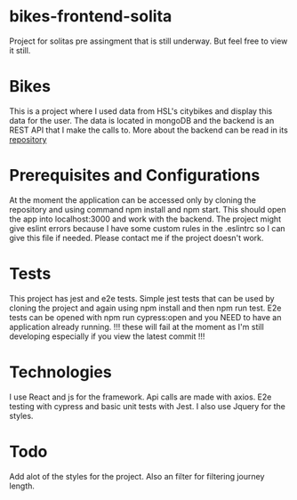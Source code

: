 # bikes-frontend-solita
Project for solitas pre assingment that is still underway. But feel free to view it still.
# Bikes
This is a project where I used data from HSL's citybikes and display this data for the user. The data is located in mongoDB
and the backend is an REST API that I make the calls to. More about the backend can be read in its [repository](https://github.com/Iispar/solita-backend)
# Prerequisites and Configurations
At the moment the application can be accessed only by cloning the repository and using command npm install and npm start.
This should open the app into localhost:3000 and work with the backend. The project might give eslint errors because
I have some custom rules in the .eslintrc so I can give this file if needed. Please contact me if the project doesn't work.
# Tests
This project has jest and e2e tests. Simple jest tests that can be used by cloning the project and again using npm install
and then npm run test. E2e tests can be opened with npm run cypress:open and you NEED to have an application already running.
!!! these will fail at the moment as I'm still developing especially if you view the latest commit !!!
# Technologies 
I use React and js for the framework. Api calls are made with axios. E2e testing with cypress and basic unit tests with Jest.
I also use Jquery for the styles.
# Todo
Add alot of the styles for the project. Also an filter for filtering journey length.
